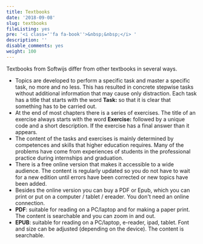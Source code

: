 ```yaml
---
title: Textbooks
date: '2018-09-08'
slug: textbooks
fileListing: yes
pre: '<i class=''fa fa-book''>&nbsp;&nbsp;</i> '
description: ''
disable_comments: yes
weight: 100
---
```


Textbooks from Softwijs differ from other textbooks in several ways.

-  Topics are developed to perform a specific task and master a specific task, no more and no less. This has resulted in concrete stepwise tasks without additional information that may cause only distraction. Each task has a title that starts with the word **Task:** so that it is clear that something has to be carried out.
-  At the end of most chapters there is a series of exercises. The title of an exercise always starts with the word **Exercise:** followed by a unique code and a short description. If the exercise has a final answer than it appears.
-  The content of the tasks and exercises is mainly determined by competences and skills that higher education requires. Many of the problems have come from experiences of students in the professional practice during internships and graduation.
-  There is a free online version that makes it accessible to a wide audience. The content is regularly updated so you do not have to wait for a new edition until errors have been corrected or new topics have been added.
-  Besides the online version you can buy a PDF or Epub, which you can print or put on a computer / tablet / ereader. You don't need an online connection.
-  **PDF**: suitable for reading on a PC/laptop and for making a paper print. The content is searchable and you can zoom in and out.
-  **EPUB**: suitable for reading on a PC/laptop, e-reader, ipad, tablet. Font and size can be adjusted (depending on the device). The content is searchable.
